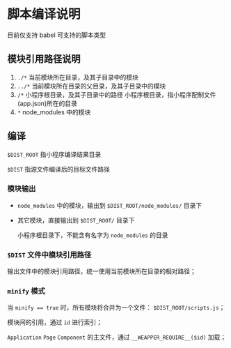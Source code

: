 # 脚本编译说明

目前仅支持 babel 可支持的脚本类型

## 模块引用路径说明

1. `./*` 当前模块所在目录，及其子目录中的模块
2. `../*` 当前模块所在目录的父目录，及其子目录中的模块
3. `/*` 小程序根目录，及其子目录中的路径
    小程序根目录，指小程序配制文件(app.json)所在的目录
4. `*` node_modules 中的模块

## 编译

`$DIST_ROOT` 指小程序编译结果目录

`$DIST` 指源文件编译后的目标文件路径

### 模块输出


* `node_modules` 中的模块，输出到 `$DIST_ROOT/node_modules/` 目录下

* 其它模块，直接输出到 `$DIST_ROOT/` 目录下

  小程序根目录下，不能含有名字为 `node_modules` 的目录

### `$DIST` 文件中模块引用路径

输出文件中的模块引用路径，统一使用当前模块所在目录的相对路径；


### `minify` 模式

当 `minify == true` 时，所有模块将合并为一个文件： `$DIST_ROOT/scripts.js`；

模块间的引用，通过 `id` 进行索引；

`Application` `Page` `Component` 的主文件，通过 `__WEAPPER_REQUIRE__($id)` 加载；
